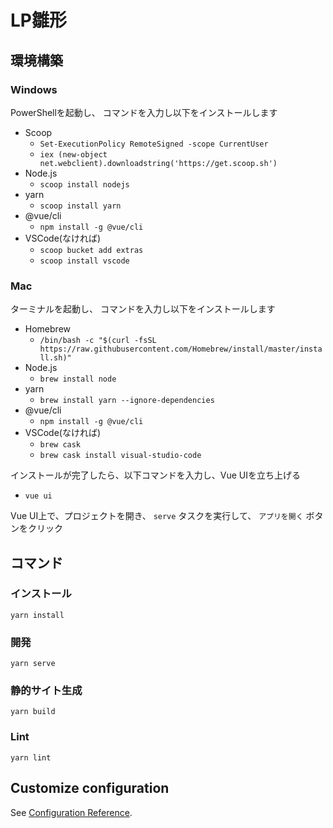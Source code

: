 # LP雛形

## 環境構築

### Windows

PowerShellを起動し、
コマンドを入力し以下をインストールします

- Scoop
  - `Set-ExecutionPolicy RemoteSigned -scope CurrentUser`
  - `iex (new-object net.webclient).downloadstring('https://get.scoop.sh')`
- Node.js
  - `scoop install nodejs`
- yarn
  - `scoop install yarn`
- @vue/cli
  - `npm install -g @vue/cli`
- VSCode(なければ)
  - `scoop bucket add extras`
  - `scoop install vscode`

### Mac

ターミナルを起動し、
コマンドを入力し以下をインストールします

- Homebrew
  - `/bin/bash -c "$(curl -fsSL https://raw.githubusercontent.com/Homebrew/install/master/install.sh)"`
- Node.js
  - `brew install node`
- yarn
  - `brew install yarn --ignore-dependencies`
- @vue/cli
  - `npm install -g @vue/cli`
- VSCode(なければ)
  - `brew cask`
  - `brew cask install visual-studio-code`

インストールが完了したら、以下コマンドを入力し、Vue UIを立ち上げる
- `vue ui`

Vue UI上で、プロジェクトを開き、 `serve` タスクを実行して、 `アプリを開く` ボタンをクリック

## コマンド

### インストール
```
yarn install
```

### 開発
```
yarn serve
```

### 静的サイト生成
```
yarn build
```

### Lint
```
yarn lint
```

## Customize configuration
See [Configuration Reference](https://cli.vuejs.org/config/).
